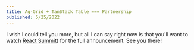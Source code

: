```yaml
---
title: Ag-Grid + TanStack Table === Partnership
published: 5/25/2022
---
```


I wish I could tell you more, but all I can say right now is that you'll want to watch [React Summit](https://reactsummit.com/amsterdam)) for the full announcement. See you there!

